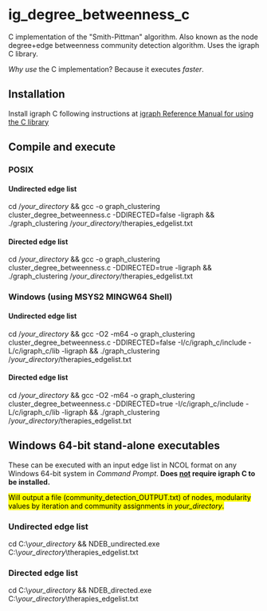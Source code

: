 # ig_degree_betweenness_c
C implementation of the "Smith-Pittman" algorithm. Also known as the node degree+edge betweenness community detection algorithm. Uses the igraph C library. 

*Why use* the C implementation? Because it executes *faster*.

## Installation
Install igraph C following instructions at [igraph Reference Manual for using the C library](https://igraph.org/c/html/0.10.16/igraph-Installation.html)

## Compile and execute
### POSIX
#### Undirected edge list
cd /*your_directory* && gcc -o graph_clustering cluster_degree_betweenness.c -DDIRECTED=false -ligraph && ./graph_clustering /*your_directory*/therapies_edgelist.txt

#### Directed edge list
cd /*your_directory* && gcc -o graph_clustering cluster_degree_betweenness.c -DDIRECTED=true -ligraph && ./graph_clustering /*your_directory*/therapies_edgelist.txt

### Windows (using MSYS2 MINGW64 Shell)
#### Undirected edge list
cd /*your_directory* && gcc -O2 -m64 -o graph_clustering cluster_degree_betweenness.c -DDIRECTED=false -I/c/igraph_c/include -L/c/igraph_c/lib -ligraph && ./graph_clustering /*your_directory*/therapies_edgelist.txt

#### Directed edge list
cd /*your_directory* && gcc -O2 -m64 -o graph_clustering cluster_degree_betweenness.c -DDIRECTED=true -I/c/igraph_c/include -L/c/igraph_c/lib -ligraph && ./graph_clustering /*your_directory*/therapies_edgelist.txt

## Windows 64-bit stand-alone executables
These can be executed with an input edge list in NCOL format on any Windows 64-bit system in *Command Prompt*. **Does <ins>not</ins> require igraph C to be installed.**

<mark>Will output a file (community_detection_OUTPUT.txt) of nodes, modularity values by iteration and community assignments in *your_directory*.</mark>

### Undirected edge list
cd C:\\*your_directory* && NDEB_undirected.exe C:\\*your_directory*\therapies_edgelist.txt

### Directed edge list
cd C:\\*your_directory* && NDEB_directed.exe C:\\*your_directory*\therapies_edgelist.txt
